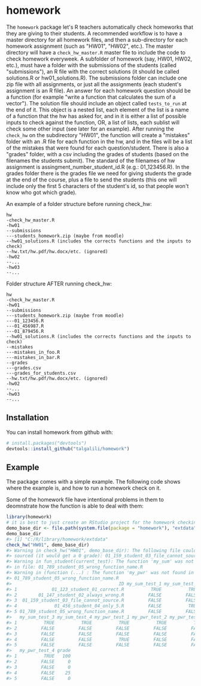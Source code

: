
<!-- README.md is generated from README.Rmd. Please edit that file -->
homework
========

The `homework` package let's R teachers automatically check homeworks that they are giving to their students. A recommended workflow is to have a master directory for all homework files, and then a sub-directory for each homework assignment (such as "HW01", "HW02", etc.). The master directory will have a `check_hw_master.R` master file to include the code to check homework everyweek. A subfolder of homework (say, HW01, HW02, etc.), must have a folder with the submissions of the students (called "submissions"), an R file with the correct solutions (it should be called solutions.R or hw01\_solutions.R). The submissions folder can include one zip file with all assignments, or just all the assignments (each student's assignment is an R file). An answer for each homework question should be a function (for example "write a function that calculates the sum of a vector"). The solution file should include an object called `tests_to_run` at the end of it. This object is a nested list, each element of the list is a name of a function that the hw has asked for, and in it is either a list of possible inputs to check against the function, OR, a list of lists, each sublist will check some other input (see later for an example). After running the `check_hw` on the subdirectory "HW01", the function will create a "mistakes" folder with an .R file for each function in the hw, and in the files will be a list of the mistakes that were found for each question/student. There is also a "grades" folder, with a csv including the grades of students (based on the filenames the students submit). The standard of the filenames of hw assignment is assingment\_number\_student\_id.R (e.g.: 01\_123456.R). In the grades folder there is the grades file we need for giving students the grade at the end of the course, plus a file to send the students (this one will include only the first 5 characters of the student's id, so that people won't know who got which grade).

An example of a folder structure before running check\_hw:

    hw
    -check_hw_master.R
    -hw01
    --submissions
    ---students_homework.zip (maybe from moodle)
    --hw01_solutions.R (includes the corrects functions and the inputs to check)
    --hw.txt/hw.pdf/hw.docx/etc. (ignored)
    -hw02
    --...
    -hw03
    --...

Folder structure AFTER running check\_hw:

    hw
    -check_hw_master.R
    -hw01
    --submissions
    ---students_homework.zip (maybe from moodle)
    ---01_123456.R
    ---01_456987.R
    ---01_879456.R
    --hw01_solutions.R (includes the corrects functions and the inputs to check)
    --mistakes
    ---mistakes_in_foo.R
    ---mistakes_in_bar.R
    --grades
    ---grades.csv
    ---grades_for_students.csv
    --hw.txt/hw.pdf/hw.docx/etc. (ignored)
    -hw02
    --...
    -hw03
    --...

Installation
------------

You can install homework from github with:

``` r
# install.packages("devtools")
devtools::install_github("talgalili/homework")
```

Example
-------

The package comes with a simple example. The following code shows where the example is, and how to run a homework check on it.

Some of the homework file have intentional problems in them to deomnstrate how the function is able to deal with them:

``` r
library(homework)
# it is best to just create an RStudio project for the homework checking of a course...
demo_base_dir <- file.path(system.file(package = "homework"), "extdata")
demo_base_dir
#> [1] "C:/R/library/homework/extdata"
check_hw("HW01", demo_base_dir)
#> Warning in check_hw("HW01", demo_base_dir): The following file could not be
#> sourced (it would get a 0 grade): 01_159_student_03_file_cannot_source.R
#> Warning in fun_student(current_test): The function 'my_sum' was not found
#> in file: 01_789_student_05_wrong_function_name.R
#> Warning in (function (...) : The function 'my_pwr' was not found in file:
#> 01_789_student_05_wrong_function_name.R
#>                                        ID my_sum_test_1 my_sum_test_2
#> 1             01_123_student_01_correct.R          TRUE          TRUE
#> 2        01_147_student_02_always_wrong.R         FALSE         FALSE
#> 3  01_159_student_03_file_cannot_source.R         FALSE         FALSE
#> 4              01_456_student_04_only_5.R         FALSE          TRUE
#> 5 01_789_student_05_wrong_function_name.R         FALSE         FALSE
#>   my_sum_test_3 my_sum_test_4 my_pwr_test_1 my_pwr_test_2 my_pwr_test_3
#> 1          TRUE          TRUE          TRUE          TRUE          TRUE
#> 2         FALSE         FALSE         FALSE         FALSE         FALSE
#> 3         FALSE         FALSE         FALSE         FALSE         FALSE
#> 4         FALSE         FALSE          TRUE         FALSE         FALSE
#> 5         FALSE         FALSE         FALSE         FALSE         FALSE
#>   my_pwr_test_4 grade
#> 1          TRUE   100
#> 2         FALSE     0
#> 3         FALSE     0
#> 4         FALSE    25
#> 5         FALSE     0
```
